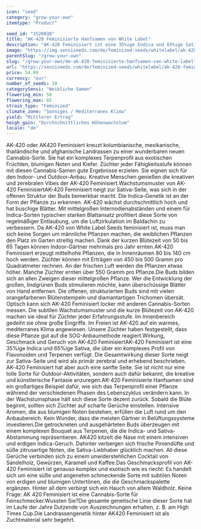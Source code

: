 ```yaml
---
icon: "seed"
category: "grow-your-own"
itemtype: "Product"

seed_id: "1520038"
title: "AK-420 Feminisierte Hanfsamen von White Label"
description: "AK-420 Feminisiert ist eine 35%ige Indica und 65%ige Sativa-Sorte. Sie hat eine kurze Blütezeit von 50–65 Tagen und eine luftige Knospenstruktur."
image: "https://img.sensiseeds.com/de/feminized-seeds/whitelabel/ak-420-feminisiert-image.png"
parentSlug: "/grow-your-own"
slug: "/grow-your-own/de-ak-420-feminisierte-hanfsamen-von-white-label"
url: "https://sensiseeds.com/de/feminized-seeds/whitelabel/ak-420-feminisiert?a_aid=cannastore"
price: 54.99
currency: "eur"
number_of_seeds: 10
categorySensi: "Weibliche Samen"
flowering_min: 50
flowering_max: 65
strain_type: "Feminized"
climate_zone: "Sonniges / Mediterranes Klima"
yield: "Mittlerer Ertrag"
heigh_gain: "Durchschnittliches Höhenwachstum"
locale: "de"
---
```

AK-420 oder AK420 Feminisiert kreuzt kolumbianische, mexikanische, thailändische und afghanische Landrassen zu einer wunderbaren neuen Cannabis-Sorte. Sie hat ein komplexes Terpenprofil aus exotischen Früchten, blumigen Noten und Kiefer. Züchter jeder Fähigkeitsstufe können mit diesen Cannabis-Samen gute Ergebnisse erzielen. Sie eignen sich für den Indoor- und Outdoor-Anbau. Kreative Menschen genießen die kreativen und zerebralen Vibes der AK-420 Feminisiert.Wachstumsmuster von AK-420 FeminisiertAK-420 Feminisiert neigt zur Sativa-Seite, was sich in der offenen Struktur der Buds bemerkbar macht. Die Indica-Genetik ist an der Form der Pflanze zu erkennen. AK-420 wächst durchschnittlich hoch und hat buschige Blätter. Mit mittelgroßen Internodienabständen und einem für Indica-Sorten typischen starken Blattansatz profitiert diese Sorte von regelmäßiger Entlaubung, um die Luftzirkulation im Baldachin zu verbessern. Da AK-420 von White Label Seeds feminisiert ist, muss man sich keine Sorgen um männliche Pflanzen machen, die weiblichen Pflanzen den Platz im Garten streitig machen. Dank der kurzen Blütezeit von 50 bis 65 Tagen können Indoor-Gärtner mehrmals pro Jahr ernten.AK-420 Feminisiert erzeugt mittelhohe Pflanzen, die in Innenräumen 80 bis 140 cm hoch werden. Züchter können mit Erträgen von 450 bis 500 Gramm pro Quadratmeter rechnen. An der frischen Luft werden die Pflanzen etwas höher. Manche Züchter ernten über 550 Gramm pro Pflanze.Die Buds bilden sich an allen Zweigen dieser mittelgroßen Pflanze. Wer die Entwicklung der großen, lindgrünen Buds stimulieren möchte, kann überschüssige Blätter von Hand entfernen. Die offenen, strukturierten Buds sind mit vielen orangefarbenen Blütenstempeln und diamantartigen Trichomen übersät. Optisch kann sich AK-420 Feminisiert locker mit anderen Cannabis-Sorten messen. Die subtilen Wachstumsmuster und die kurze Blütezeit von AK-420 machen sie ideal für Züchter jeder Erfahrungsstufe. Im Innenbereich gedeiht sie ohne große Eingriffe. Im Freien ist AK-420 auf ein warmes, mediterranes Klima angewiesen. Unsere Züchter haben festgestellt, dass diese Pflanze gut auf die SOG-Anbaumethode reagiert.Wirkung, Geschmack und Geruch von AK-420 FeminisiertAK-420 Feminisiert ist eine 35%ige Indica und 65%ige Sativa, die über ein komplexes Profil von Flavonoiden und Terpenen verfügt. Die Gesamtwirkung dieser Sorte neigt zur Sativa-Seite und wird als primär zerebral und erhebend beschrieben. AK-420 Feminisiert hat aber auch eine sanfte Seite. Sie ist nicht nur eine tolle Sorte für Outdoor-Aktivitäten, sondern auch dafür bekannt, die kreative und künstlerische Fantasie anzuregen.AK-420 Feminisierte Hanfsamen sind ein großartiges Beispiel dafür, wie sich das Terpenprofil einer Pflanze während der verschiedenen Phasen des Lebenszyklus verändern kann. In der Wachstumsphase hält sich diese Sorte dezent zurück. Sobald die Blüte beginnt, sollten sich Züchter auf scharfe Gerüche einstellen. Intensive Aromen, die aus blumigen Noten bestehen, erfüllen die Luft rund um den Anbaubereich. Kein Wunder, dass die meisten Gärtner in Belüftungssysteme investieren.Die getrockneten und ausgehärteten Buds überzeugen mit einem komplexen Bouquet aus Terpenen, die die Indica- und Sativa-Abstammung repräsentieren. AK420 kitzelt die Nase mit einem intensiven und erdigen Indica-Geruch. Dahinter verbergen sich frische Piniendüfte und süße zitrusartige Noten, die Sativa-Liebhaber glücklich machen. All diese Gerüche verbinden sich zu einem unwiderstehlichen Cocktail von Sandelholz, Gewürzen, Karamell und Kaffee.Das Geschmacksprofil von AK-420 Feminisiert ist genauso komplex und exotisch wie es riecht: Es handelt sich um eine süße und angenehm schmeckende Sorte mit subtilen Noten von erdigen und blumigen Untertönen, die die Geschmackspalette ergänzen. Hinter all dem verbirgt sich ein Hauch von altem Waldholz. Keine Frage: AK 420 Feminisiert ist eine Cannabis-Sorte für Feinschmecker.Wussten Sie?Die gesamte genetische Linie dieser Sorte hat im Laufe der Jahre Dutzende von Auszeichnungen erhalten, z. B. am High Times Cup.Die Landrassengenetik hinter AK420 Feminisiert ist als Zuchtmaterial sehr begehrt.
